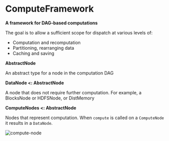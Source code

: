 # ComputeFramework

**A framework for DAG-based computations**

The goal is to allow a sufficient scope for dispatch at various levels of:

- Computation and recomputation
- Partitioning, rearranging data
- Caching and saving


**AbstractNode**

An abstract type for a node in the computation DAG

**DataNode <: AbstractNode**

A node that does not require further computation. For example, a BlocksNode or HDFSNode, or DistMemory

**ComputeNodes <: AbstractNode**

Nodes that represent computation. When `compute` is called on a `ComputeNode` it results in a `DataNode`.

![compute-node](https://cloud.githubusercontent.com/assets/25916/11553313/8e81ed32-99b3-11e5-96fc-adc37a5c11c1.png)
